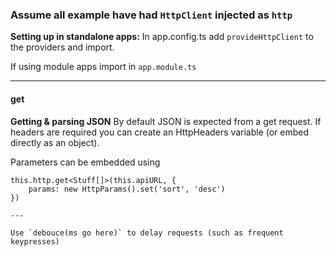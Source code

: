 ### Assume all example have had `HttpClient` injected as `http`

**Setting up in standalone apps:**
In app.config.ts add `provideHttpClient` to the providers and import.

If using module apps import in `app.module.ts`

---

#### get

**Getting & parsing JSON**
By default JSON is expected from a get request.  If headers are required you can create an HttpHeaders variable (or embed directly as an object).

Parameters can be embedded using
```
this.http.get<Stuff[]>(this.apiURL, {
    params: new HttpParams().set('sort', 'desc')
})

---

Use `debouce(ms go here)` to delay requests (such as frequent keypresses)
